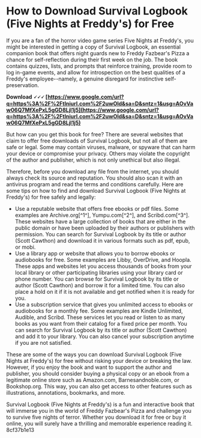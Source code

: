 # How to Download Survival Logbook (Five Nights at Freddy's) for Free
 
If you are a fan of the horror video game series Five Nights at Freddy's, you might be interested in getting a copy of Survival Logbook, an essential companion book that offers night guards new to Freddy Fazbear's Pizza a chance for self-reflection during their first week on the job. The book contains quizzes, lists, and prompts that reinforce training, provide room to log in-game events, and allow for introspection on the best qualities of a Freddy's employee--namely, a genuine disregard for instinctive self-preservation.
 
**Download 🗸🗸🗸 [https://www.google.com/url?q=https%3A%2F%2Ftlniurl.com%2F2uwOld&sa=D&sntz=1&usg=AOvVaw06Q7MfXePxL5gGD8LjI1j5](https://www.google.com/url?q=https%3A%2F%2Ftlniurl.com%2F2uwOld&sa=D&sntz=1&usg=AOvVaw06Q7MfXePxL5gGD8LjI1j5)**


 
But how can you get this book for free? There are several websites that claim to offer free downloads of Survival Logbook, but not all of them are safe or legal. Some may contain viruses, malware, or spyware that can harm your device or compromise your privacy. Others may violate the copyright of the author and publisher, which is not only unethical but also illegal.
 
Therefore, before you download any file from the internet, you should always check its source and reputation. You should also scan it with an antivirus program and read the terms and conditions carefully. Here are some tips on how to find and download Survival Logbook (Five Nights at Freddy's) for free safely and legally:
 
- Use a reputable website that offers free ebooks or pdf files. Some examples are Archive.org[^1^], Yumpu.com[^2^], and Scribd.com[^3^]. These websites have a large collection of books that are either in the public domain or have been uploaded by their authors or publishers with permission. You can search for Survival Logbook by its title or author (Scott Cawthon) and download it in various formats such as pdf, epub, or mobi.
- Use a library app or website that allows you to borrow ebooks or audiobooks for free. Some examples are Libby, OverDrive, and Hoopla. These apps and websites let you access thousands of books from your local library or other participating libraries using your library card or phone number. You can browse for Survival Logbook by its title or author (Scott Cawthon) and borrow it for a limited time. You can also place a hold on it if it is not available and get notified when it is ready for you.
- Use a subscription service that gives you unlimited access to ebooks or audiobooks for a monthly fee. Some examples are Kindle Unlimited, Audible, and Scribd. These services let you read or listen to as many books as you want from their catalog for a fixed price per month. You can search for Survival Logbook by its title or author (Scott Cawthon) and add it to your library. You can also cancel your subscription anytime if you are not satisfied.

These are some of the ways you can download Survival Logbook (Five Nights at Freddy's) for free without risking your device or breaking the law. However, if you enjoy the book and want to support the author and publisher, you should consider buying a physical copy or an ebook from a legitimate online store such as Amazon.com, Barnesandnoble.com, or Bookshop.org. This way, you can also get access to other features such as illustrations, annotations, bookmarks, and more.
 
Survival Logbook (Five Nights at Freddy's) is a fun and interactive book that will immerse you in the world of Freddy Fazbear's Pizza and challenge you to survive five nights of terror. Whether you download it for free or buy it online, you will surely have a thrilling and memorable experience reading it.
 8cf37b1e13
 
